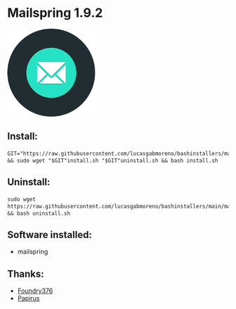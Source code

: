 # Mailspring 1.9.2
<img src="preview.svg" width="200">

## Install:
```
GIT="https://raw.githubusercontent.com/lucasgabmoreno/bashinstallers/main/mailspring/" && sudo wget "$GIT"install.sh "$GIT"uninstall.sh && bash install.sh
```

## Uninstall:
```
sudo wget https://raw.githubusercontent.com/lucasgabmoreno/bashinstallers/main/mailspring/uninstall.sh && bash uninstall.sh
```

## Software installed:
* mailspring

## Thanks:
* [Foundry376](https://github.com/Foundry376/Mailspring)
* [Papirus](https://github.com/PapirusDevelopmentTeam)

